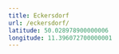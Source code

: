 ```yaml
---
title: Eckersdorf
url: /eckersdorf/
latitude: 50.028978900000006
longitude: 11.396072700000001
---
```

